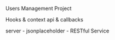 Users Management Project

Hooks & context api & callbacks

server - jsonplaceholder - RESTful Service
